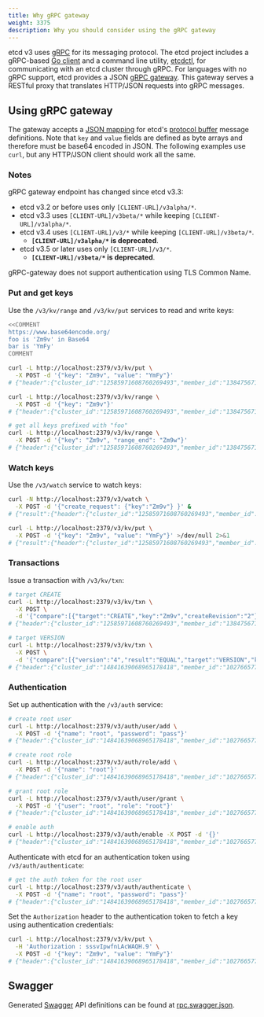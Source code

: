 ```yaml
---
title: Why gRPC gateway
weight: 3375
description: Why you should consider using the gRPC gateway
---
```


etcd v3 uses [gRPC][grpc] for its messaging protocol. The etcd project includes a gRPC-based [Go client][go-client] and a command line utility, [etcdctl][etcdctl], for communicating with an etcd cluster through gRPC. For languages with no gRPC support, etcd provides a JSON [gRPC gateway][grpc-gateway]. This gateway serves a RESTful proxy that translates HTTP/JSON requests into gRPC messages.

## Using gRPC gateway

The gateway accepts a [JSON mapping][json-mapping] for etcd's [protocol buffer][api-ref] message definitions. Note that `key` and `value` fields are defined as byte arrays and therefore must be base64 encoded in JSON. The following examples use `curl`, but any HTTP/JSON client should work all the same.

### Notes

gRPC gateway endpoint has changed since etcd v3.3:

- etcd v3.2 or before uses only `[CLIENT-URL]/v3alpha/*`.
- etcd v3.3 uses `[CLIENT-URL]/v3beta/*` while keeping `[CLIENT-URL]/v3alpha/*`.
- etcd v3.4 uses `[CLIENT-URL]/v3/*` while keeping `[CLIENT-URL]/v3beta/*`.
  - **`[CLIENT-URL]/v3alpha/*` is deprecated**.
- etcd v3.5 or later uses only `[CLIENT-URL]/v3/*`.
  - **`[CLIENT-URL]/v3beta/*` is deprecated**.

gRPC-gateway does not support authentication using TLS Common Name.

### Put and get keys

Use the `/v3/kv/range` and `/v3/kv/put` services to read and write keys:

```bash
<<COMMENT
https://www.base64encode.org/
foo is 'Zm9v' in Base64
bar is 'YmFy'
COMMENT

curl -L http://localhost:2379/v3/kv/put \
  -X POST -d '{"key": "Zm9v", "value": "YmFy"}'
# {"header":{"cluster_id":"12585971608760269493","member_id":"13847567121247652255","revision":"2","raft_term":"3"}}

curl -L http://localhost:2379/v3/kv/range \
  -X POST -d '{"key": "Zm9v"}'
# {"header":{"cluster_id":"12585971608760269493","member_id":"13847567121247652255","revision":"2","raft_term":"3"},"kvs":[{"key":"Zm9v","create_revision":"2","mod_revision":"2","version":"1","value":"YmFy"}],"count":"1"}

# get all keys prefixed with "foo"
curl -L http://localhost:2379/v3/kv/range \
  -X POST -d '{"key": "Zm9v", "range_end": "Zm9w"}'
# {"header":{"cluster_id":"12585971608760269493","member_id":"13847567121247652255","revision":"2","raft_term":"3"},"kvs":[{"key":"Zm9v","create_revision":"2","mod_revision":"2","version":"1","value":"YmFy"}],"count":"1"}
```

### Watch keys

Use the `/v3/watch` service to watch keys:

```bash
curl -N http://localhost:2379/v3/watch \
  -X POST -d '{"create_request": {"key":"Zm9v"} }' &
# {"result":{"header":{"cluster_id":"12585971608760269493","member_id":"13847567121247652255","revision":"1","raft_term":"2"},"created":true}}

curl -L http://localhost:2379/v3/kv/put \
  -X POST -d '{"key": "Zm9v", "value": "YmFy"}' >/dev/null 2>&1
# {"result":{"header":{"cluster_id":"12585971608760269493","member_id":"13847567121247652255","revision":"2","raft_term":"2"},"events":[{"kv":{"key":"Zm9v","create_revision":"2","mod_revision":"2","version":"1","value":"YmFy"}}]}}
```

### Transactions

Issue a transaction with `/v3/kv/txn`:

```bash
# target CREATE
curl -L http://localhost:2379/v3/kv/txn \
  -X POST \
  -d '{"compare":[{"target":"CREATE","key":"Zm9v","createRevision":"2"}],"success":[{"requestPut":{"key":"Zm9v","value":"YmFy"}}]}'
# {"header":{"cluster_id":"12585971608760269493","member_id":"13847567121247652255","revision":"3","raft_term":"2"},"succeeded":true,"responses":[{"response_put":{"header":{"revision":"3"}}}]}
```

```bash
# target VERSION
curl -L http://localhost:2379/v3/kv/txn \
  -X POST \
  -d '{"compare":[{"version":"4","result":"EQUAL","target":"VERSION","key":"Zm9v"}],"success":[{"requestRange":{"key":"Zm9v"}}]}'
# {"header":{"cluster_id":"14841639068965178418","member_id":"10276657743932975437","revision":"6","raft_term":"3"},"succeeded":true,"responses":[{"response_range":{"header":{"revision":"6"},"kvs":[{"key":"Zm9v","create_revision":"2","mod_revision":"6","version":"4","value":"YmF6"}],"count":"1"}}]}
```

### Authentication

Set up authentication with the `/v3/auth` service:

```bash
# create root user
curl -L http://localhost:2379/v3/auth/user/add \
  -X POST -d '{"name": "root", "password": "pass"}'
# {"header":{"cluster_id":"14841639068965178418","member_id":"10276657743932975437","revision":"1","raft_term":"2"}}

# create root role
curl -L http://localhost:2379/v3/auth/role/add \
  -X POST -d '{"name": "root"}'
# {"header":{"cluster_id":"14841639068965178418","member_id":"10276657743932975437","revision":"1","raft_term":"2"}}

# grant root role
curl -L http://localhost:2379/v3/auth/user/grant \
  -X POST -d '{"user": "root", "role": "root"}'
# {"header":{"cluster_id":"14841639068965178418","member_id":"10276657743932975437","revision":"1","raft_term":"2"}}

# enable auth
curl -L http://localhost:2379/v3/auth/enable -X POST -d '{}'
# {"header":{"cluster_id":"14841639068965178418","member_id":"10276657743932975437","revision":"1","raft_term":"2"}}
```

Authenticate with etcd for an authentication token using `/v3/auth/authenticate`:

```bash
# get the auth token for the root user
curl -L http://localhost:2379/v3/auth/authenticate \
  -X POST -d '{"name": "root", "password": "pass"}'
# {"header":{"cluster_id":"14841639068965178418","member_id":"10276657743932975437","revision":"1","raft_term":"2"},"token":"sssvIpwfnLAcWAQH.9"}
```

Set the `Authorization` header to the authentication token to fetch a key using authentication credentials:

```bash
curl -L http://localhost:2379/v3/kv/put \
  -H 'Authorization : sssvIpwfnLAcWAQH.9' \
  -X POST -d '{"key": "Zm9v", "value": "YmFy"}'
# {"header":{"cluster_id":"14841639068965178418","member_id":"10276657743932975437","revision":"2","raft_term":"2"}}
```

## Swagger

Generated [Swagger][swagger] API definitions can be found at [rpc.swagger.json][swagger-doc].

[api-ref]: ./api_reference_v3.md
[go-client]: https://github.com/etcd-io/etcd/tree/master/client/v3
[etcdctl]: https://github.com/coreos/etcd/tree/master/etcdctl
[grpc]: https://www.grpc.io/
[grpc-gateway]: https://github.com/grpc-ecosystem/grpc-gateway
[json-mapping]: https://developers.google.com/protocol-buffers/docs/proto3#json
[swagger]: http://swagger.io/
[swagger-doc]: https://github.com/etcd-io/etcd/blob/master/Documentation/dev-guide/apispec/swagger/rpc.swagger.json
